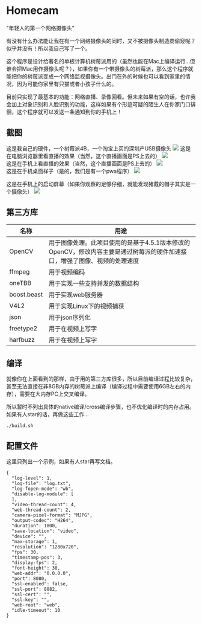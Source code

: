 # Homecam

"年轻人的第一个网络摄像头"

有没有什么办法能让我在有一个网络摄像头的同时，又不被摄像头制造商偷窥呢？似乎并没有！所以我自己写了一个。

这个程序是设计给著名的单板计算机树莓派用的（虽然也能在Mac上编译运行...但谁会把Mac用作摄像头呢？），如果你有一个带摄像头的树莓派，那么这个程序就能把你的树莓派变成一个网络监视摄像头。出门在外的时候也可以看到家里的情况，因为可能你家里有只猫或者小孩子什么的。

目前只实现了最基本的功能：网络直播、录像回看。但未来如果有空的话，也许我会加上对象识别和人脸识别的功能，这样如果有个形迹可疑的陌生人在你家门口徘徊，这个程序就可以发送一条通知到你的手机上！

<h2>截图</h2>
这是我自己的硬件，一个树莓派4B，一个淘宝上买的深圳产USB摄像头
<img src="img/hardware.jpg"/>
这是在电脑浏览器里看直播的效果（当然，这个直播画面是PS上去的）
<img src="img/browser.jpg"/>
<br>
这是在手机上看直播的效果（当然，这个直播画面是PS上去的）
<img src="img/live.jpg"/>
<br>
这是在手机桌面样子（是的，我们是有一个pwa程序）
<img src="img/springboard.jpg"/>
<br>

这是在手机上的启动屏幕（如果你观察的足够仔细，就能发现猪戴的帽子其实是一个摄像头）
<img src="img/startup.jpg"/>

<h2>第三方库</h2>

| 名称 | 用途  |
| ------- | ------ |
|OpenCV|用于图像处理。此项目使用的是基于4.5.1版本修改的OpenCV，修改内容主要是通过树莓派的硬件加速接口，增强了图像、视频的处理速度|
|ffmpeg|用于视频编码|
|oneTBB|用于实现一些支持并发的数据结构|
|boost.beast|用于实现web服务器|
|V4L2|用于实现Linux下的视频捕获|
|json|用于json序列化|
|freetype2|用于在视频上写字|
|harfbuzz|用于在视频上写字|

<h2>编译</h2>

就像你在上面看到的那样，由于用的第三方库很多，所以目前编译过程比较复杂，甚至无法直接在非8GB内存的树莓派上编译（编译过程中需要使用6GB左右的内存），需要在大内存PC上交叉编译。

所以暂时不列出具体的native编译/cross编译步骤，也不优化编译时的内存占用。如果有人star的话，再做这些工作...

```
./build.sh
```

<h2>配置文件</h2>

这里只列出一个示例，如果有人star再写文档。

```
{
  "log-level": 1,
  "log-file": "log.txt",
  "log-fopen-mode": "wb",
  "disable-log-module": [
  ],
  "video-thread-count": 4,
  "web-thread-count": 2,
  "camera-pixel-format": "MJPG",
  "output-codec": "H264",
  "duration": 1800,
  "save-location": "video",
  "device": "",
  "max-storage": 1,
  "resolution": "1280x720",
  "fps": 30,
  "timestamp-pos": 3,
  "display-fps": 2,
  "font-height": 30,
  "web-addr": "0.0.0.0",
  "port": 8080,
  "ssl-enabled": false,
  "ssl-port": 8082,
  "ssl-cert": "",
  "ssl-key": "",
  "web-root": "web",
  "idle-timeout": 10
}
```
